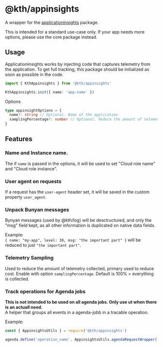 # @kth/appinsights

A wrapper for the [applicationinsights](https://www.npmjs.com/package/applicationinsights) package.

This is intended for a standard use-case only. If your app needs more options, please use the core package instead.

## Usage

Applicationinsights works by injecting code that captures telemetry from the application.
To get full tracking, this package should be initialized as soon as possible in the code.

```typescript
import { KthAppinsights } from '@kth/appinsights'

KthAppinsights.init({ name: 'app-name' })
```

Options

```typescript
type appinsightOptions = {
  name?: string // Optional. Name of the application
  samplingPercentage?: number // Optional. Reduce the amount of telemetry collected
}
```

## Features

### Name and Instance name.

The if `name` is passed in the options, it will be used to set "Cloud role name" and "Cloud role instance".

### User agent on requests

If a request has the `user-agent` header set, it will be saved in the custom property `user_agent`.

### Unpack Bunyan messages

Bynyan messages (used by @kth/log) will be desctructured, and only the "msg" field kept, as all other information is duplicated on native data fields.

Example:  
`{ name: "my-app", level: 30, msg: "the important part" }` will be reduced to just `"the important part"`.

### Telemetry Sampling

Used to reduce the amount of telemetry collected, primary used to reduce cost.
Enable with option `samplingPercentage`. Default is 100% = everything is collected.

### Track operations for Agenda jobs

**This is not intended to be used on all agenda jobs. Only use ut when there is an actuall need.**  
A helper that groups all events in a agenda-jobb in a tracable operation.

Example:

```typescript
const { AppinsightsUtils } = require('@kth/appinsights')

agenda.define('operation_name', AppinsightsUtils.agendaRequestWrapper('operation_name', jobFunction))
```
